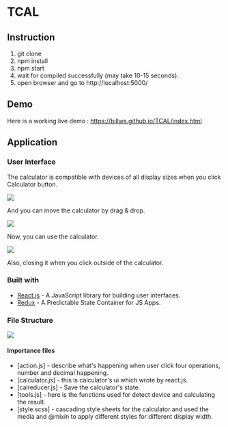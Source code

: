 # TCAL

## Instruction

1. git clone
2. npm install
3. npm start
4. wait for compiled successfully (may take 10-15 seconds).
5. open browser and go to http://localhost:5000/



## Demo

Here is a working live demo :  https://billws.github.io/TCAL/index.html


## Application

### User Interface

The calculator is compatible with devices of all display sizes when you click Calculator button.

![](https://billws.github.io/TCAL/images/demo01.png)

And you can move the calculator by drag & drop. 

![](https://billws.github.io/TCAL/images/demo02.png)

Now, you can use the calculator.

![](https://billws.github.io/TCAL/images/demo03.png)

Also, closing it when you click outside of the calculator.

### Built with

- [React.js](https://reactjs.org/) - A JavaScript library for building user interfaces.
- [Redux](https://redux.js.org/) - A Predictable State Container for JS Apps.

### File Structure

![](https://billws.github.io/TCAL/images/demo04.png)

#### Importance files

- [action.js] - describe what's happening when user click four operations, number and decimal happening. 
- [calculator.js] - this is calculator's ui which wrote by react.js. 
- [calreducer.js] - Save the calculator's state. 
- [tools.js] - here is the functions used for detect device and calculating the result. 
- [style.scss] - cascading style sheets for the calculator and used the media and @mixin to apply different styles for different display width.


